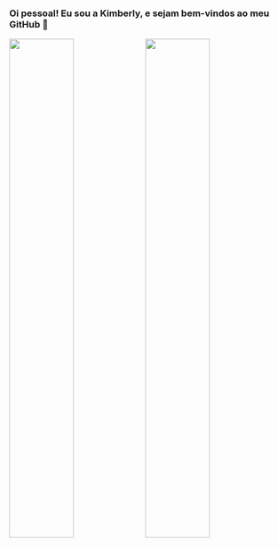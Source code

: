 ### Oi pessoal! Eu sou a Kimberly, e sejam bem-vindos ao meu GitHub 👋

<img width="48%" align=left src="https://github-readme-stats.vercel.app/api?username=KimberlyFigueira&show_icons=true&theme=radical">
<img width="48%" src="https://github-readme-stats.vercel.app/api/top-langs/?username=KimberlyFigueira&hide_progress=true&theme=radical">
